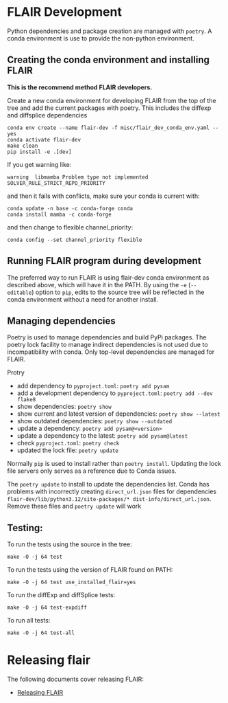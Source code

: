 # FLAIR Development

Python dependencies and package creation are managed with `poetry`.
A conda environment is use to provide the non-python environment.

## Creating the conda environment and installing FLAIR

**This is the recommend method FLAIR developers.**

Create a new conda environment for developing FLAIR from the top of
the tree and add the current packages with poetry.  This includes the
diffexp and diffsplice dependencies

```
conda env create --name flair-dev -f misc/flair_dev_conda_env.yaml --yes
conda activate flair-dev
make clean
pip install -e .[dev]

```

If you get warning like:
```
warning  libmamba Problem type not implemented SOLVER_RULE_STRICT_REPO_PRIORITY
```
and then it fails with conflicts, make sure your conda is current with:

```
conda update -n base -c conda-forge conda
conda install mamba -c conda-forge
```
and then change to flexible channel_priority:
```
conda config --set channel_priority flexible
```

## Running FLAIR program during development


The preferred way to run FLAIR is using flair-dev conda environment as
described above, which will have it in the PATH.  By using the `-e`
(`--editable`) option to `pip`, edits to the source tree will be reflected in
the conda environment without a need for another install.


## Managing dependencies

Poetry is used to manage dependencies and build PyPi packages.
The poetry lock facility to manage indirect dependencies is not
used due to incompatibility with conda.  Only top-level dependencies
are managed for FLAIR.

Protry
* add dependency to `pyproject.toml`: `poetry add pysam`
* add a development dependency to `pyproject.toml`: `poetry add --dev flake8`
* show dependencies: `poetry show`
* show current and latest version of dependencies: `poetry show --latest`
* show outdated dependencies: `poetry show --outdated`
* update a dependency: `poetry add pysam@<version>`
* update a dependency to the latest: `poetry add pysam@latest`
* check `pyproject.toml`: `poetry check`
* updated the lock file: `poetry update`

Normally `pip` is used to install rather than `poetry install`.  Updating the
lock file servers only serves as a reference due to Conda issues.

The `poetry update` to install to update the dependencies list.  Conda has
problems with incorrectly creating `direct_url.json` files for dependencies
`flair-dev/lib/python3.12/site-packages/* dist-info/direct_url.json`.
Remove these files and `poetry update` will work

## Testing:

To run the tests using the source in the tree:
```
make -O -j 64 test
```

To run the tests using the version of FLAIR found on PATH:
```
make -O -j 64 test use_installed_flair=yes
```

To run the diffExp and diffSplice tests:
```
make -O -j 64 test-expdiff
```

To run all tests:
```
make -O -j 64 test-all
```

# Releasing flair

The following documents cover releasing FLAIR:

* [Releasing FLAIR](release.md)
